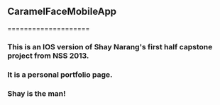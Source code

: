 <h2>CaramelFaceMobileApp</h2>
====================

<h3>This is an IOS version of Shay Narang's first half capstone project from NSS 2013.</h3>

<h3>It is a personal portfolio page.</h3>

<h3>Shay is the man!</h3>
